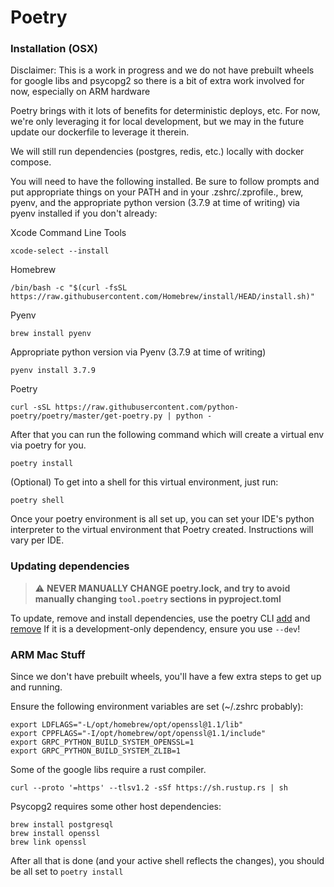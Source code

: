 # Poetry

### Installation (OSX)
Disclaimer: This is a work in progress and we do not have prebuilt wheels for google libs and psycopg2 so there is a bit of extra work involved for now, especially on ARM hardware

Poetry brings with it lots of benefits for deterministic deploys, etc. For now, we're only leveraging it for local development, but we may in the future update our dockerfile to leverage it therein.

We will still run dependencies (postgres, redis, etc.) locally with docker compose.

You will need to have the following installed. Be sure to follow prompts and put appropriate things on your PATH and in your .zshrc/.zprofile., brew, pyenv, and the appropriate python version (3.7.9 at time of writing) via pyenv installed if you don't already:

Xcode Command Line Tools
```
xcode-select --install
```

Homebrew
```
/bin/bash -c "$(curl -fsSL https://raw.githubusercontent.com/Homebrew/install/HEAD/install.sh)"
```

Pyenv
```
brew install pyenv
```

Appropriate python version via Pyenv (3.7.9 at time of writing)
```
pyenv install 3.7.9
```

Poetry
```
curl -sSL https://raw.githubusercontent.com/python-poetry/poetry/master/get-poetry.py | python -
```

After that you can run the following command which will create a virtual env via poetry for you.
```
poetry install
```

(Optional) To get into a shell for this virtual environment, just run:
```
poetry shell
```

Once your poetry environment is all set up, you can set your IDE's python interpreter to the virtual environment that Poetry created.
Instructions will vary per IDE.

### Updating dependencies
> :warning: **NEVER MANUALLY CHANGE poetry.lock, and try to avoid manually changing `tool.poetry` sections in pyproject.toml**

To update, remove and install dependencies, use the poetry CLI [add](https://python-poetry.org/docs/cli/#add) and [remove](https://python-poetry.org/docs/cli/#remove)
If it is a development-only dependency, ensure you use `--dev`!


### ARM Mac Stuff

Since we don't have prebuilt wheels, you'll have a few extra steps to get up and running.

Ensure the following environment variables are set (~/.zshrc probably):
```
export LDFLAGS="-L/opt/homebrew/opt/openssl@1.1/lib"
export CPPFLAGS="-I/opt/homebrew/opt/openssl@1.1/include"
export GRPC_PYTHON_BUILD_SYSTEM_OPENSSL=1
export GRPC_PYTHON_BUILD_SYSTEM_ZLIB=1
```

Some of the google libs require a rust compiler.
```
curl --proto '=https' --tlsv1.2 -sSf https://sh.rustup.rs | sh
```

Psycopg2 requires some other host dependencies:
```
brew install postgresql
brew install openssl
brew link openssl
```

After all that is done (and your active shell reflects the changes), you should be all set to `poetry install`